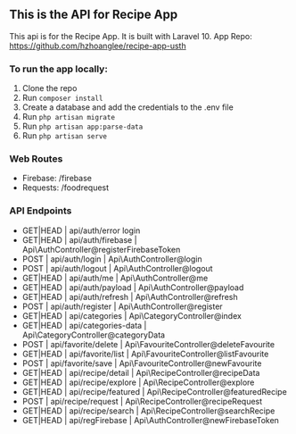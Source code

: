 ## This is the API for Recipe App

This api is for the Recipe App. It is built with Laravel 10. App Repo: https://github.com/hzhoanglee/recipe-app-usth

### To run the app locally:
1. Clone the repo
2. Run `composer install`
3. Create a database and add the credentials to the .env file
4. Run `php artisan migrate`
5. Run `php artisan app:parse-data`
6. Run `php artisan serve`

### Web Routes
- Firebase: /firebase
- Requests: /foodrequest

### API Endpoints
- GET|HEAD  | api/auth/error                              login
- GET|HEAD  | api/auth/firebase   |       Api\AuthController@registerFirebaseToken
- POST      | api/auth/login               |       Api\AuthController@login
- POST      | api/auth/logout             |       Api\AuthController@logout
- GET|HEAD  | api/auth/me                   |       Api\AuthController@me
- GET|HEAD  | api/auth/payload             |       Api\AuthController@payload
- GET|HEAD  | api/auth/refresh             |       Api\AuthController@refresh
- POST      | api/auth/register           |       Api\AuthController@register
- GET|HEAD  | api/categories             |       Api\CategoryController@index
- GET|HEAD  | api/categories-data     |       Api\CategoryController@categoryData
- POST      | api/favorite/delete |       Api\FavouriteController@deleteFavourite
- GET|HEAD  | api/favorite/list     |       Api\FavouriteController@listFavourite
- POST      | api/favorite/save     |       Api\FavouriteController@newFavourite
- GET|HEAD  | api/recipe/detail         |       Api\RecipeController@recipeData
- GET|HEAD  | api/recipe/explore         |       Api\RecipeController@explore
- GET|HEAD  | api/recipe/featured     |       Api\RecipeController@featuredRecipe
- POST      | api/recipe/request     |       Api\RecipeController@recipeRequest
- GET|HEAD  | api/recipe/search       |       Api\RecipeController@searchRecipe
- GET|HEAD  | api/regFirebase       |       Api\AuthController@newFirebaseToken
